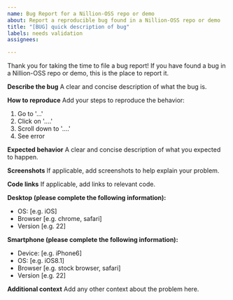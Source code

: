 ```yaml
---
name: Bug Report for a Nillion-OSS repo or demo
about: Report a reproducible bug found in a Nillion-OSS repo or demo
title: "[BUG] quick description of bug"
labels: needs validation
assignees: 

---
```


Thank you for taking the time to file a bug report! If you have found a bug in a Nillion-OSS repo or demo, this is the place to report it. 

**Describe the bug**
A clear and concise description of what the bug is. 

**How to reproduce**
Add your steps to reproduce the behavior:
1. Go to '...'
2. Click on '....'
3. Scroll down to '....'
4. See error

**Expected behavior**
A clear and concise description of what you expected to happen.

**Screenshots**
If applicable, add screenshots to help explain your problem.

**Code links**
If applicable, add links to relevant code.

**Desktop (please complete the following information):**
 - OS: [e.g. iOS]
 - Browser [e.g. chrome, safari]
 - Version [e.g. 22]

**Smartphone (please complete the following information):**
 - Device: [e.g. iPhone6]
 - OS: [e.g. iOS8.1]
 - Browser [e.g. stock browser, safari]
 - Version [e.g. 22]

**Additional context**
Add any other context about the problem here.
